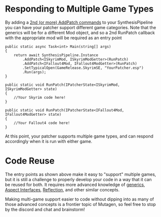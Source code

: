 # Responding to Multiple Game Types

By adding a [2nd (or more) AddPatch commands](https://github.com/Mutagen-Modding/Synthesis/wiki/Configuring-a-Patcher-at-Startup#addpatch) to your SynthesisPipeline you can have your patcher support different game categories.  Note that the generics will be for a different Mod object, and so a 2nd RunPatch callback with the appropriate mod will be required as an entry point
```
public static async Task<int> Main(string[] args)
{
    return await SynthesisPipeline.Instance
        .AddPatch<ISkyrimMod, ISkyrimModGetter>(RunPatch)
        .AddPatch<IFallout4Mod, IFallout4ModGetter>(RunPatch)
        .SetTypicalOpen(GameRelease.SkyrimSE, "YourPatcher.esp")
        .Run(args);
}

public static void RunPatch(IPatcherState<ISkyrimMod, ISkyrimModGetter> state)
{
    //Your Skyrim code here!
}

public static void RunPatch(IPatcherState<IFallout4Mod, IFallout4ModGetter> state)
{
    //Your Fallout4 code here!
}
```

At this point, your patcher supports multiple game types, and can respond accordingly when it is run with either game.

# Code Reuse
The entry points as shown above make it easy to "support" multiple games, but it is still a challenge to properly develop your code in a way that it can be reused for both.  It requires more advanced knowledge of [generics](https://docs.microsoft.com/en-us/dotnet/csharp/fundamentals/types/generics), [Aspect Interfaces](https://github.com/Mutagen-Modding/Mutagen/wiki/Interfaces-%28Aspect-Link-Getters%29#aspect-interfaces), [Reflection](https://www.tutorialspoint.com/csharp/csharp_reflection.htm), and other similar concepts.

Making multi-game support easier to code without dipping into as many of those advanced concepts is a frontier topic of Mutagen, so feel free to stop by the discord and chat and brainstorm!